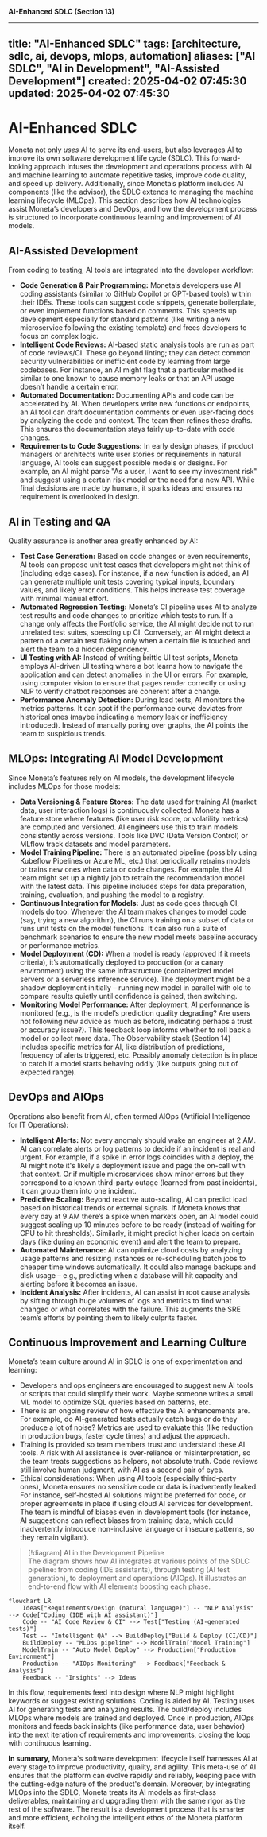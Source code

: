
**AI-Enhanced SDLC (Section 13)**

---
title: "AI-Enhanced SDLC"
tags: [architecture, sdlc, ai, devops, mlops, automation]
aliases: ["AI SDLC", "AI in Development", "AI-Assisted Development"]
created: 2025-04-02 07:45:30
updated: 2025-04-02 07:45:30
---
# AI-Enhanced SDLC

Moneta not only *uses* AI to serve its end-users, but also leverages AI to improve its own software development life cycle (SDLC). This forward-looking approach infuses the development and operations process with AI and machine learning to automate repetitive tasks, improve code quality, and speed up delivery. Additionally, since Moneta’s platform includes AI components (like the advisor), the SDLC extends to managing the machine learning lifecycle (MLOps). This section describes how AI technologies assist Moneta’s developers and DevOps, and how the development process is structured to incorporate continuous learning and improvement of AI models.

## AI-Assisted Development

From coding to testing, AI tools are integrated into the developer workflow:
- **Code Generation & Pair Programming:** Moneta’s developers use AI coding assistants (similar to GitHub Copilot or GPT-based tools) within their IDEs. These tools can suggest code snippets, generate boilerplate, or even implement functions based on comments. This speeds up development especially for standard patterns (like writing a new microservice following the existing template) and frees developers to focus on complex logic.
- **Intelligent Code Reviews:** AI-based static analysis tools are run as part of code reviews/CI. These go beyond linting; they can detect common security vulnerabilities or inefficient code by learning from large codebases. For instance, an AI might flag that a particular method is similar to one known to cause memory leaks or that an API usage doesn’t handle a certain error.
- **Automated Documentation:** Documenting APIs and code can be accelerated by AI. When developers write new functions or endpoints, an AI tool can draft documentation comments or even user-facing docs by analyzing the code and context. The team then refines these drafts. This ensures the documentation stays fairly up-to-date with code changes.
- **Requirements to Code Suggestions:** In early design phases, if product managers or architects write user stories or requirements in natural language, AI tools can suggest possible models or designs. For example, an AI might parse "As a user, I want to see my investment risk" and suggest using a certain risk model or the need for a new API. While final decisions are made by humans, it sparks ideas and ensures no requirement is overlooked in design.

## AI in Testing and QA

Quality assurance is another area greatly enhanced by AI:
- **Test Case Generation:** Based on code changes or even requirements, AI tools can propose unit test cases that developers might not think of (including edge cases). For instance, if a new function is added, an AI can generate multiple unit tests covering typical inputs, boundary values, and likely error conditions. This helps increase test coverage with minimal manual effort.
- **Automated Regression Testing:** Moneta’s CI pipeline uses AI to analyze test results and code changes to prioritize which tests to run. If a change only affects the Portfolio service, the AI might decide not to run unrelated test suites, speeding up CI. Conversely, an AI might detect a pattern of a certain test flaking only when a certain file is touched and alert the team to a hidden dependency.
- **UI Testing with AI:** Instead of writing brittle UI test scripts, Moneta employs AI-driven UI testing where a bot learns how to navigate the application and can detect anomalies in the UI or errors. For example, using computer vision to ensure that pages render correctly or using NLP to verify chatbot responses are coherent after a change.
- **Performance Anomaly Detection:** During load tests, AI monitors the metrics patterns. It can spot if the performance curve deviates from historical ones (maybe indicating a memory leak or inefficiency introduced). Instead of manually poring over graphs, the AI points the team to suspicious trends.

## MLOps: Integrating AI Model Development

Since Moneta’s features rely on AI models, the development lifecycle includes MLOps for those models:
- **Data Versioning & Feature Stores:** The data used for training AI (market data, user interaction logs) is continuously collected. Moneta has a feature store where features (like user risk score, or volatility metrics) are computed and versioned. AI engineers use this to train models consistently across versions. Tools like DVC (Data Version Control) or MLflow track datasets and model parameters.
- **Model Training Pipeline:** There is an automated pipeline (possibly using Kubeflow Pipelines or Azure ML, etc.) that periodically retrains models or trains new ones when data or code changes. For example, the AI team might set up a nightly job to retrain the recommendation model with the latest data. This pipeline includes steps for data preparation, training, evaluation, and pushing the model to a registry.
- **Continuous Integration for Models:** Just as code goes through CI, models do too. Whenever the AI team makes changes to model code (say, trying a new algorithm), the CI runs training on a subset of data or runs unit tests on the model functions. It can also run a suite of benchmark scenarios to ensure the new model meets baseline accuracy or performance metrics.
- **Model Deployment (CD):** When a model is ready (approved if it meets criteria), it’s automatically deployed to production (or a canary environment) using the same infrastructure (containerized model servers or a serverless inference service). The deployment might be a shadow deployment initially – running new model in parallel with old to compare results quietly until confidence is gained, then switching.
- **Monitoring Model Performance:** After deployment, AI performance is monitored (e.g., is the model’s prediction quality degrading? Are users not following new advice as much as before, indicating perhaps a trust or accuracy issue?). This feedback loop informs whether to roll back a model or collect more data. The Observability stack (Section 14) includes specific metrics for AI, like distribution of predictions, frequency of alerts triggered, etc. Possibly anomaly detection is in place to catch if a model starts behaving oddly (like outputs going out of expected range).

## DevOps and AIOps

Operations also benefit from AI, often termed AIOps (Artificial Intelligence for IT Operations):
- **Intelligent Alerts:** Not every anomaly should wake an engineer at 2 AM. AI can correlate alerts or log patterns to decide if an incident is real and urgent. For example, if a spike in error logs coincides with a deploy, the AI might note it's likely a deployment issue and page the on-call with that context. Or if multiple microservices show minor errors but they correspond to a known third-party outage (learned from past incidents), it can group them into one incident.
- **Predictive Scaling:** Beyond reactive auto-scaling, AI can predict load based on historical trends or external signals. If Moneta knows that every day at 9 AM there’s a spike when markets open, an AI model could suggest scaling up 10 minutes before to be ready (instead of waiting for CPU to hit thresholds). Similarly, it might predict higher loads on certain days (like during an economic event) and alert the team to prepare.
- **Automated Maintenance:** AI can optimize cloud costs by analyzing usage patterns and resizing instances or re-scheduling batch jobs to cheaper time windows automatically. It could also manage backups and disk usage – e.g., predicting when a database will hit capacity and alerting before it becomes an issue.
- **Incident Analysis:** After incidents, AI can assist in root cause analysis by sifting through huge volumes of logs and metrics to find what changed or what correlates with the failure. This augments the SRE team’s efforts by pointing them to likely culprits faster.

## Continuous Improvement and Learning Culture

Moneta’s team culture around AI in SDLC is one of experimentation and learning:
- Developers and ops engineers are encouraged to suggest new AI tools or scripts that could simplify their work. Maybe someone writes a small ML model to optimize SQL queries based on patterns, etc.
- There is an ongoing review of how effective the AI enhancements are. For example, do AI-generated tests actually catch bugs or do they produce a lot of noise? Metrics are used to evaluate this (like reduction in production bugs, faster cycle times) and adjust the approach.
- Training is provided so team members trust and understand these AI tools. A risk with AI assistance is over-reliance or misinterpretation, so the team treats suggestions as helpers, not absolute truth. Code reviews still involve human judgment, with AI as a second pair of eyes.
- Ethical considerations: When using AI tools (especially third-party ones), Moneta ensures no sensitive code or data is inadvertently leaked. For instance, self-hosted AI solutions might be preferred for code, or proper agreements in place if using cloud AI services for development. The team is mindful of biases even in development tools (for instance, AI suggestions can reflect biases from training data, which could inadvertently introduce non-inclusive language or insecure patterns, so they remain vigilant).

> [!diagram] AI in the Development Pipeline  
> The diagram shows how AI integrates at various points of the SDLC pipeline: from coding (IDE assistants), through testing (AI test generation), to deployment and operations (AIOps). It illustrates an end-to-end flow with AI elements boosting each phase.

```mermaid
flowchart LR
    Ideas["Requirements/Design (natural language)"] -- "NLP Analysis" --> Code["Coding (IDE with AI assistant)"]
    Code -- "AI Code Review & CI" --> Test["Testing (AI-generated tests)"]
    Test -- "Intelligent QA" --> BuildDeploy["Build & Deploy (CI/CD)"]
    BuildDeploy -- "MLOps pipeline" --> ModelTrain["Model Training"]
    ModelTrain -- "Auto Model Deploy" --> Production["Production Environment"]
    Production -- "AIOps Monitoring" --> Feedback["Feedback & Analysis"]
    Feedback -- "Insights" --> Ideas
```

In this flow, requirements feed into design where NLP might highlight keywords or suggest existing solutions. Coding is aided by AI. Testing uses AI for generating tests and analyzing results. The build/deploy includes MLOps where models are trained and deployed. Once in production, AIOps monitors and feeds back insights (like performance data, user behavior) into the next iteration of requirements and improvements, closing the loop with continuous learning.

**In summary,** Moneta's software development lifecycle itself harnesses AI at every stage to improve productivity, quality, and agility. This meta-use of AI ensures that the platform can evolve rapidly and reliably, keeping pace with the cutting-edge nature of the product's domain. Moreover, by integrating MLOps into the SDLC, Moneta treats its AI models as first-class deliverables, maintaining and upgrading them with the same rigor as the rest of the software. The result is a development process that is smarter and more efficient, echoing the intelligent ethos of the Moneta platform itself.